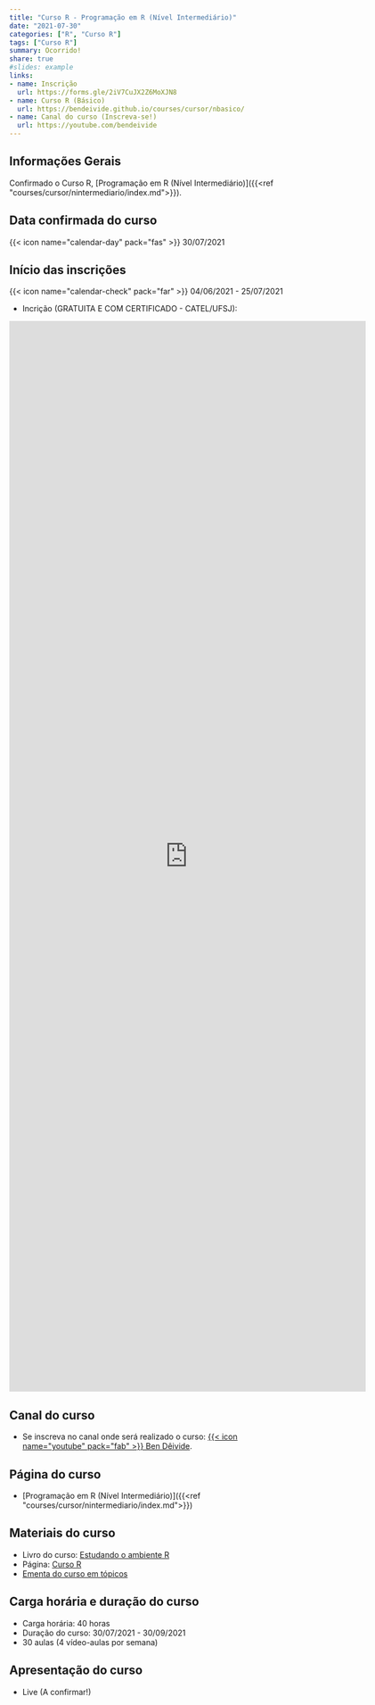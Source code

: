 ```yaml
---
title: "Curso R - Programação em R (Nível Intermediário)"
date: "2021-07-30"
categories: ["R", "Curso R"]
tags: ["Curso R"]
summary: Ocorrido!
share: true
#slides: example
links:
- name: Inscrição
  url: https://forms.gle/2iV7CuJX2Z6MoXJN8
- name: Curso R (Básico)
  url: https://bendeivide.github.io/courses/cursor/nbasico/
- name: Canal do curso (Inscreva-se!)
  url: https://youtube.com/bendeivide
---
```




## Informações Gerais

Confirmado o Curso R, [Programação em R (Nível Intermediário)]({{<ref "courses/cursor/nintermediario/index.md">}}).

## Data confirmada do curso

{{< icon name="calendar-day" pack="fas" >}} 30/07/2021

## Início das inscrições

{{< icon name="calendar-check" pack="far" >}} 04/06/2021 - 25/07/2021
- Incrição (GRATUITA E COM CERTIFICADO - CATEL/UFSJ):

<iframe src="https://docs.google.com/forms/d/e/1FAIpQLSdiZnLPYuu9OWed_ECYrVv1U9L4NxGh9BZjAjAe0KnBEflcWQ/viewform?embedded=true" width="640" height="1920" frameborder="0" marginheight="0" marginwidth="0">Carregando…</iframe>

## Canal do curso

- Se inscreva no canal onde será realizado o curso: [{{< icon name="youtube" pack="fab" >}} Ben Dêivide](https://youtube.com/bendeivide).

## Página do curso

- [Programação em R (Nível Intermediário)]({{<ref "courses/cursor/nintermediario/index.md">}})


## Materiais do curso

- Livro do curso: [Estudando o ambiente R](https://bendeivide.github.io/book-eambr/)
- Página: [Curso R](https://bendeivide.github.io/courses/cursor/)
- [Ementa do curso em tópicos](https://bendeivide.github.io/cursor/nintermediario.html)

## Carga horária e duração do curso

- Carga horária: 40 horas
- Duração do curso: 30/07/2021 - 30/09/2021
- 30 aulas (4 vídeo-aulas por semana)

## Apresentação do curso

- Live (A confirmar!)
